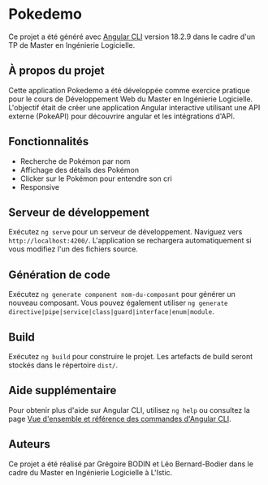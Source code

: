 # Pokedemo

Ce projet a été généré avec [Angular CLI](https://github.com/angular/angular-cli) version 18.2.9 dans le cadre d'un TP de Master en Ingénierie Logicielle.

## À propos du projet

Cette application Pokedemo a été développée comme exercice pratique pour le cours de Développement Web du Master en Ingénierie Logicielle. L'objectif était de créer une application Angular interactive utilisant une API externe (PokeAPI) pour découvrire angular et les intégrations d'API.

## Fonctionnalités

- Recherche de Pokémon par nom
- Affichage des détails des Pokémon
- Clicker sur le Pokémon pour entendre son cri
- Responsive

## Serveur de développement

Exécutez `ng serve` pour un serveur de développement. Naviguez vers `http://localhost:4200/`. L'application se rechargera automatiquement si vous modifiez l'un des fichiers source.

## Génération de code

Exécutez `ng generate component nom-du-composant` pour générer un nouveau composant. Vous pouvez également utiliser `ng generate directive|pipe|service|class|guard|interface|enum|module`.

## Build

Exécutez `ng build` pour construire le projet. Les artefacts de build seront stockés dans le répertoire `dist/`.

## Aide supplémentaire

Pour obtenir plus d'aide sur Angular CLI, utilisez `ng help` ou consultez la page [Vue d'ensemble et référence des commandes d'Angular CLI](https://angular.dev/tools/cli).

## Auteurs

Ce projet a été réalisé par Grégoire BODIN et Léo Bernard-Bodier dans le cadre du Master en Ingénierie Logicielle à L'Istic.
